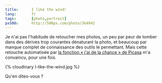 ```yaml
---
title:      I like the wind!
lang:       fr
tags:       [photo,portrait]
px500:      http://500px.com/photo/364942
---
```


Je n'ai pas l'habitude de retoucher mes photos, un peu par peur de tomber dans des dérives trop courantes dénaturant la photo, et beaucoup par manque complet de connaissance des outils le permettant. Mais cette retouche automatisée par [la fonction « j'ai de la chance » de Picasa](http://picasa.google.com/intl/fr/features/features-edit.html) m'a convaincu, pour une fois.

{% cloudinary I-like-the-wind.jpg %}

Qu'en dites-vous ?
